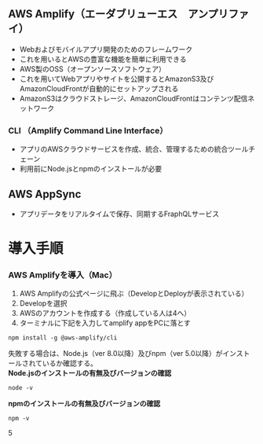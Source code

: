 ## AWS Amplify（エーダブリューエス　アンプリファイ）

* Webおよびモバイルアプリ開発のためのフレームワーク
* これを用いるとAWSの豊富な機能を簡単に利用できる
* AWS製のOSS（オープンソースソフトウェア）
* これを用いてWebアプリやサイトを公開するとAmazonS3及びAmazonCloudFrontが自動的にセットアップされる
* AmazonS3はクラウドストレージ、AmazonCloudFrontはコンテンツ配信ネットワーク

### CLI （Amplify Command Line Interface）

* アプリのAWSクラウドサービスを作成、統合、管理するための統合ツールチェーン
* 利用前にNode.jsとnpmのインストールが必要

## AWS AppSync

* アプリデータをリアルタイムで保存、同期するFraphQLサービス

# 導入手順

### AWS Amplifyを導入（Mac）

1. AWS Amplifyの公式ページに飛ぶ（DevelopとDeployが表示されている）<br>
2. Developを選択<br>
3. AWSのアカウントを作成する（作成している人は4へ）<br>
4. ターミナルに下記を入力してamplify appをPCに落とす<br>
```cmd:terminal
npm install -g @aws-amplify/cli
```
失敗する場合は、Node.js（ver 8.0以降）及びnpm（ver 5.0以降）がインストールされているか確認する。<br>
**Node.jsのインストールの有無及びバージョンの確認**
```cmd:terminal
node -v
```
**npmのインストールの有無及びバージョンの確認**
```cmd:terminal
npm -v 
```
5

